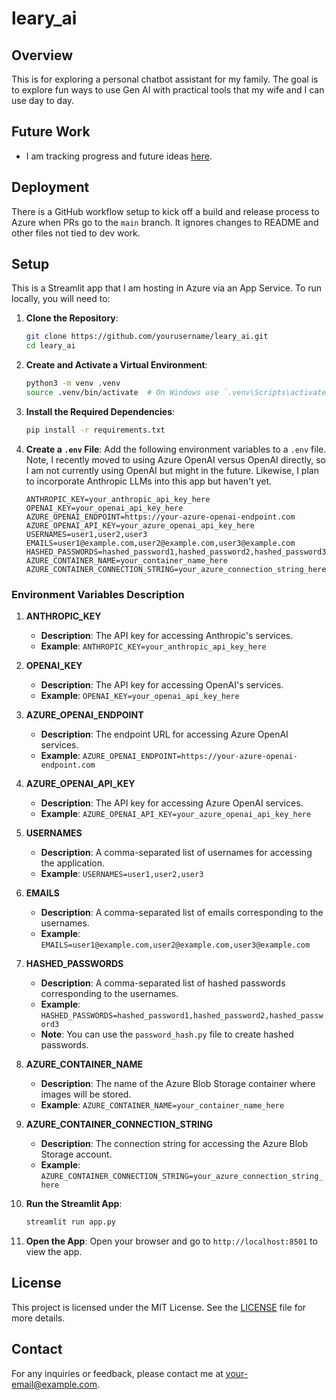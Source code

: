 # leary_ai

## Overview
This is for exploring a personal chatbot assistant for my family. The goal is to explore fun ways to use Gen AI with practical tools that my wife and I can use day to day.

## Future Work
- I am tracking progress and future ideas [here](https://github.com/users/mleary/projects/4).

## Deployment
There is a GitHub workflow setup to kick off a build and release process to Azure when PRs go to the `main` branch. It ignores changes to README and other files not tied to dev work.

## Setup
This is a Streamlit app that I am hosting in Azure via an App Service. To run locally, you will need to:

1. **Clone the Repository**:
    ```bash
    git clone https://github.com/yourusername/leary_ai.git
    cd leary_ai
    ```

2. **Create and Activate a Virtual Environment**:
    ```bash
    python3 -m venv .venv
    source .venv/bin/activate  # On Windows use `.venv\Scripts\activate`
    ```

3. **Install the Required Dependencies**:
    ```bash
    pip install -r requirements.txt
    ```

4. **Create a `.env` File**:
    Add the following environment variables to a `.env` file. Note, I recently moved to using Azure OpenAI versus OpenAI directly, so I am not currently using OpenAI but might in the future. Likewise, I plan to incorporate Anthropic LLMs into this app but haven't yet.

    ```plaintext
    ANTHROPIC_KEY=your_anthropic_api_key_here
    OPENAI_KEY=your_openai_api_key_here
    AZURE_OPENAI_ENDPOINT=https://your-azure-openai-endpoint.com
    AZURE_OPENAI_API_KEY=your_azure_openai_api_key_here
    USERNAMES=user1,user2,user3
    EMAILS=user1@example.com,user2@example.com,user3@example.com
    HASHED_PASSWORDS=hashed_password1,hashed_password2,hashed_password3
    AZURE_CONTAINER_NAME=your_container_name_here
    AZURE_CONTAINER_CONNECTION_STRING=your_azure_connection_string_here
    ```

### Environment Variables Description

1. **ANTHROPIC_KEY**
    - **Description**: The API key for accessing Anthropic's services.
    - **Example**: `ANTHROPIC_KEY=your_anthropic_api_key_here`

2. **OPENAI_KEY**
    - **Description**: The API key for accessing OpenAI's services.
    - **Example**: `OPENAI_KEY=your_openai_api_key_here`

3. **AZURE_OPENAI_ENDPOINT**
    - **Description**: The endpoint URL for accessing Azure OpenAI services.
    - **Example**: `AZURE_OPENAI_ENDPOINT=https://your-azure-openai-endpoint.com`

4. **AZURE_OPENAI_API_KEY**
    - **Description**: The API key for accessing Azure OpenAI services.
    - **Example**: `AZURE_OPENAI_API_KEY=your_azure_openai_api_key_here`

5. **USERNAMES**
    - **Description**: A comma-separated list of usernames for accessing the application.
    - **Example**: `USERNAMES=user1,user2,user3`

6. **EMAILS**
    - **Description**: A comma-separated list of emails corresponding to the usernames.
    - **Example**: `EMAILS=user1@example.com,user2@example.com,user3@example.com`

7. **HASHED_PASSWORDS**
    - **Description**: A comma-separated list of hashed passwords corresponding to the usernames.
    - **Example**: `HASHED_PASSWORDS=hashed_password1,hashed_password2,hashed_password3`
    - **Note**: You can use the `password_hash.py` file to create hashed passwords.

8. **AZURE_CONTAINER_NAME**
    - **Description**: The name of the Azure Blob Storage container where images will be stored.
    - **Example**: `AZURE_CONTAINER_NAME=your_container_name_here`

9. **AZURE_CONTAINER_CONNECTION_STRING**
    - **Description**: The connection string for accessing the Azure Blob Storage account.
    - **Example**: `AZURE_CONTAINER_CONNECTION_STRING=your_azure_connection_string_here`

5. **Run the Streamlit App**:
    ```bash
    streamlit run app.py
    ```

6. **Open the App**:
    Open your browser and go to `http://localhost:8501` to view the app.

## License
This project is licensed under the MIT License. See the [LICENSE](LICENSE) file for more details.

## Contact
For any inquiries or feedback, please contact me at [your-email@example.com](mailto:your-email@example.com).